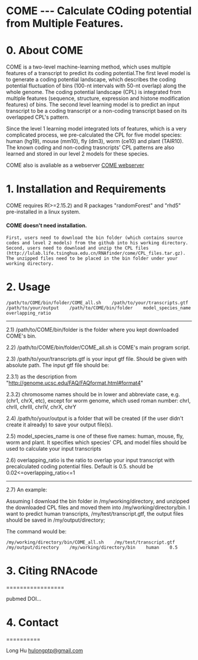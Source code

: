 
# COME --- Calculate COding potential from Multiple Features.

# 0. About COME

COME is a two-level machine-learning method, which uses multiple features of a transcript to predict its coding potential.The first level model is to generate a coding potential landscape, which describes the coding potential fluctuation of bins (100-nt intervals with 50-nt overlap) along the whole genome. The coding potential landscape (CPL) is integrated from multiple features (sequence, structure, expression and histone modification features) of bins. The second level learning model is to predict an input transcript to be a coding transcript or a non-coding transcript based on its overlapped CPL's pattern. 

Since the level 1 learning model integrated lots of features, which is a very complicated process, we pre-calculated the CPL for five model species: human (hg19), mouse (mm10), fly (dm3), worm (ce10) and plant (TAIR10). The known coding and non-coding trasncripts' CPL patterns are also learned and stored in our level 2 models for these species.

COME also is avaliable as a webserver [COME webserver](http://RNAfinder.ncrnalab.org/COME)
# 1. Installation and Requirements

COME requires R(>=2.15.2) and R packages "randomForest" and "rhd5" pre-installed in a linux system.

#### COME doesn't need installation.  
    First, users need to download the bin folder (which contains source codes and level 2 models) from the github into his working directory.  
    Second, users need to download and unzip the CPL files (http://lulab.life.tsinghua.edu.cn/RNAfinder/come/CPL_files.tar.gz). The unzipped files need to be placed in the bin folder under your working directory.

# 2. Usage

    /path/to/COME/bin/folder/COME_all.sh    /path/to/your/transcripts.gtf    /path/to/your/output    /path/to/COME/bin/folder    model_species_name    overlapping_ratio
  
_____
  2.1)  /path/to/COME/bin/folder is the folder where you kept downloaded COME's bin.

  2.2)  /path/to/COME/bin/folder/COME_all.sh is COME's main program script.

  2.3)  /path/to/your/transcripts.gtf is your input gtf file. Should be given with absolute path. The input gtf file should be:
  
  2.3.1)  as the description from "http://genome.ucsc.edu/FAQ/FAQformat.html#format4"
  
  2.3.2)  chromosome names should be in lower and abbreviate case, e.g. (chr1, chrX, etc), except for worm genome, which used roman number: chrI, chrII, chrIII, chrIV, chrX, chrY

  2.4)  /path/to/your/output is a folder that will be created (if the user didn't create it already) to save your output file(s).

  2.5)  model_species_name is one of these five names: human, mouse, fly, worm and plant. It specifies which species' CPL and model files should be used to calculate your input transcripts

  2.6)  overlapping_ratio is the ratio to overlap your input transcript with precalculated coding potential files. Default is 0.5. should be 0.02<=overlapping_ratio<=1
______  
  2.7)  An example:

Assuming I download the bin folder in /my/working/directory, and unzipped the downloaded CPL files and moved them into /my/working/directory/bin. I want to predict human transcripts, /my/test/transcript.gtf, the output files should be saved in
/my/output/directory;
  
  The command would be: 
  
    /my/working/directory/bin/COME_all.sh    /my/test/transcript.gtf    /my/output/directory    /my/working/directory/bin    human    0.5



# 3. Citing RNAcode
=================

pubmed DOI...


# 4. Contact
==========

Long Hu <hulongptp@gmail.com>

